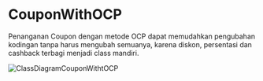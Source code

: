 # CouponWithOCP

Penanganan Coupon dengan metode OCP dapat memudahkan pengubahan kodingan tanpa harus mengubah semuanya, karena diskon, persentasi dan cashback terbagi menjadi class mandiri.

![ClassDiagramCouponWithtOCP](https://user-images.githubusercontent.com/61864279/102341046-dfc2e400-3fc9-11eb-8783-c64f9f30725a.png)
